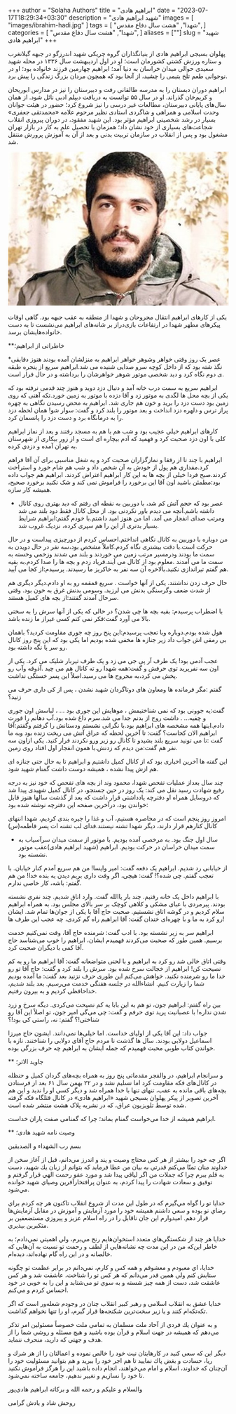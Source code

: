 +++
author = "Solaha Authors"
title = "ابراهیم هادی"
date = "2023-07-17T18:29:34+03:30"
description = "شهید ابراهیم هادی"
images = [
    "images/ibrahim-hadi.jpg"
]
tags = [
    "شهدا",
    "هشت سال دفاع مقدس",
]
categories = [
    "شهدا",
    "هشت سال دفاع مقدس",
]
aliases = [""]
slug = "شهید ابراهیم هادی"
+++

پهلوان بسیجی ابراهیم هادی از بنیانگذاران گروه چریکی شهید اندرزگو در جبهه گیلانغرب و ستاره ورزش کشتی کشورمان است؛ او در اول اردیبهشت سال ۱۳۳۶ در محله شهید سعیدی حوالی میدان خراسان به دنیا آمد؛ ابراهیم چهارمین فرزند خانواده بود؛ او در نوجوانی طعم تلخ یتیمی را چشید، از آنجا بود که همچون مردان بزرگ زندگی را پیش برد.

ابراهیم دوران دبستان را به مدرسه طالقانی رفت و دبیرستان را نیز در مدارس ابوریحان و کریم‌خان گذراند. او در سال ۵۵ توانست به دریافت دیپلم ادبی نائل شود. از همان سال‌های پایانی دبیرستان، مطالعات غیر درسی را نیز شروع کرد؛ حضور در هیئت جوانان وحدت اسلامی و همراهی و شاگردی استادی نظیر مرحوم علامه «محمدتقی جعفری» بسیار در رشد شخصیتی ابراهیم مؤثر بود.
این شهید مفقود، در دوران پیروزی انقلاب شجاعت‌های بسیاری از خود نشان داد؛ همزمان با تحصیل علم به کار در بازار تهران مشغول بود و پس از انقلاب در سازمان تربیت بدنی و بعد از آن به آموزش پرورش منتقل شد.

![ابراهیم هادی](images/ibrahim-hadi.jpg)

یکی از کارهای ابراهیم انتقال مجروحان و شهدا از منطقه به عقب جبهه بود. گاهی اوقات پیکرهای مطهر شهدا در ارتفاعات بازی‌دراز بر شانه‌های ابراهیم می‌نشست تا به دست خانواده‌هایشان برسد.

**خاطراتی از ابراهیم؛

*عصر یک روز وقتی خواهر وشوهر خواهر ابراهیم به منزلشان آمده بودند هنوز دقایقی نگذ شته بود که از داخل کوچه سرو صدایی شنیده می شد.ابراهیم سریع از پنجره طبقه ی دوم نگاه کرد و دید شخصی موتور شوهر خواهرشان را برداشته و در حال فرار است.

ابراهیم سریع به سمت درب خانه آمد و دنبال دزد دوید و هنوز چند قدمی نرفته بود که یکی از بچه محل ها لگدی به موتور زد و آقا دزده با موتور به زمین خورد.تکه آهنی که روی زمین بود دست دزد را برید و خون هم جاری شد. ابراهیم به محض رسیدن نگاهی به چهره پراز ترس و دلهره دزد انداخت و بعد موتور را بلند کرد و گفت: سوار شو! همان لحظه دزد را به درمانگاه برد و دست دزد را پانسمان کرد.

کارهای ابراهیم خیلی عجیب بود و شب هم با هم به مسجد رفتند و بعد از نماز ابراهیم کلی با اون دزد صحبت کرد و فهمید که آدم بیچاره ای است و از زور بیکاری از شهرستان به تهران آمده و دزدی کرده.

ابراهیم با چند تا از رفقا و نمازگزاران صحبت کرد و یه شغل مناسبی برای آن آقا فراهم کرد.مقداری هم پول از خودش به آن شخص داد و شب هم شام خورد و استراحت کردند.صبح فردا خیلی از بچه ها به این کار ابراهیم اعتراض کردند. ابراهیم هم جواب داده بود:مطمئن باشید اون آقا این برخورد را فراموش نمی کند و شک نکنید برخورد صحیح، همیشه کار سازه.

* عصر بود که حجم آتش کم شد، با دوربین به نقطه ای رفتم که دید بهتری روی کانال داشته باشم.آنچه می دیدم باور نکردنی بود. از محل کانال فقط دود بلند می شد ومرتب صدای انفجار می آمد. اما من هنوز امید داشتم.با خودم گفتم:ابراهیم شرایط بسیار بدتری از این را هم سپری کرده، نزدیک غروب شد.

من دوباره با دوربین به کانال نگاهی انداختم.احساس کردم از دورچیزی پیداست و در حال حرکت است.با دقت بیشتری نگاه کردم.کاملاً مشخص بود،سه نفر در حال دویدن به سمت ما بودند ودرمسیر مرتب زمین می خوردند و بلند می شدند وزخمی وخسته به سمت ما می آمدند .معلوم بود از کانال می آیند.فریاد زدم و بچه ها را صدا کردم.به بقیه هم گفتم تیراندازی نکنید.بالاخره آن سه نفر به خاکریز ما رسیدند. پرسیدم:از کجا می آیید.

حال حرف زدن نداشتند. یکی از آنها خواست . سریع قمقمه رو به او دادم.دیگر دیگری هم از شدت ضعف وگرسنگی بدنش می لرزید. وسومی بدنش غرق به خون بود. وقتی سرحال آمدند گفتند:از بچه های کمیل هستند.

با اضطراب پرسیدم: بقیه بچه ها چی شدن؟ در حالی که یکی از آنها سرش را به سختی بالا می آورد گفت:فکر نمی کنم کسی غیراز ما زنده باشد.

هول شده بودم.دوباره وبا تعجب پرسیدم:این پنج روز چه جوری مقاومت کردید؟ باهمان بی رمقی اش جواب داد زیر جنازه ها مخفی شده بودیم اما یکی بود که این پنج روز کانال رو سر پا نگه داشته بود.

عجب آدمی بود! یک طرف آر پی جی می زد و یک طرف تیربار شلیک می کرد. یکی از اون سه نفرپرید توی حرفش و گفت:همه شهدا رو ته کانال هم می چید .آذوقه وآب رو پخش می کرد،به مجروح ها می رسید.اصلاً این پسر خستگی نداشت.

گفتم :مگر فرمانده ها ومعاون های دوتاگردان شهید نشدن ، پس از کی داری حرف می زنید؟

گفت:یه جوونی بود که نمی شناختیمش ، موهایش این جوری بود ... ، لباسش اون جوری و چفیه... . داشت روح از بدنم جدا می شد.سرم داغ شده بود.آب دهانم را قورت دادم.اینها همه مشخصه های ابراهیم بود.با نگرانی نشستم ودستانش را گرفتم وگفتم:آقا ابراهیم الان کجاست؟ گفت: تا آخرین لحظه که عراق آتش می ریخت زنده بود وبه ما گفت :تا می تونید سریع بلند بشیدو تا کانال رو زیر ورو نکردند فرار کنید. یکی ازاون سه نفر هم گفت:من دیدم که زدنش.با همون انفجار اول افتاد روی زمین.

این گفته ها آخرین اخباری بود که از کانال کمیل داشتیم و ابراهیم تا به حال حتی جنازه ای هم ازش پیدا نشده ، همیشه دوست داشت گمنام شهید شود.

چند سال بعداز عملیات تفحص شهدا، محمود وند از بچه های تفحص که خود نیز به درجه رفیع شهادت رسید نقل می کند: یک روز در حین جستجو، در کانال کمیل شهیدی پیدا شد که دروسایل همراه او دفترچه یادداشتی قرار داشت که بعد از گذشت سالها هنوز قابل خواندن بود، درآخرین صفحه این دفترچه نوشته شده بود:

امروز روز پنجم است که در محاصره هستیم، آب و غذا را جیره بندی کردیم، شهدا انتهای کانال کنارهم  قرار دارند، دیگر شهدا تشنه نیستند.فدای لب تشنه ات پسر فاطمه(س)

* سال اول جنگ بود. به مرخصی آمده بودیم. با موتور از سمت میدان سرآسیاب به سمت میدان خراسان در حرکت بودیم. ابراهیم (شهید ابراهیم هادی)عقب موتور نشسته بود.

از خیابانی رد شدیم. ابراهیم یک دفعه گفت: امیر وایسا! من هم سریع آمدم کنار خیابان. با تعجب گفتم. چی شده؟! گفت: هیچی، اگر وقت داری بریم دیدن یه بنده خدا!‌ من هم گفتم: باشه، کار خاصی ندارم.

با ابراهیم داخل یک خانه رفتیم. چند بار یاالله گفت. وارد اتاق شدیم. چند نفری نشسته بودند. پیرمردی با عبای مشکی و کلاهی کوچک بر سر بالای مجلس بود. به همراه ابراهیم سلام کردیم و در گوشه اتاق نشستیم. صحبت حاج آقا با یکی از جوان‌ها تمام شد. ایشان رو کرد به ما و با چهره‌ای خندان گفت: آقا ابراهیم راه گم کردی، چه عجب این طرف ‌ها!

ابراهیم سر به زیر نشسته بود. با ادب گفت: شرمنده حاج آقا، وقت نمی‌کنیم خدمت برسیم. همین طور که صحبت می‌کردند فهمیدم ایشان، ابراهیم را خوب می‌شناسد حاج آقا کمی با دیگران صحبت کرد.

وقتی اتاق خالی شد رو کرد به ابراهیم و با لحنی متواضعانه گفت: آقا ابراهیم ما رو یه کم نصیحت کن! ابراهیم از خجالت سرخ شده بود. سرش را بلند کرد و گفت: حاج آقا تو رو خدا ما رو شرمنده نکنید. خواهش می‌کنم این طوری حرف نزنید بعد گفت: ما آمده بودیم شما را زیارت کنیم. انشاء‌الله در جلسه هفتگی خدمت می‌رسیم. بعد بلند شدیم، خداحافظی کردیم و به بیرون رفتیم.

بین راه گفتم: ابراهیم جون، تو هم به این بابا یه کم نصیحت می‌کردی. دیگه سرخ و زرد شدن نداره!‌ با عصبانیت پرید توی حرفم و گفت: چی می‌گی امیر جون، تو اصلاً این آقا رو شناختی!؟ گفتم: نه، راستی کی بود!؟

جواب داد: این آقا یکی از اولیای خداست. اما خیلی‌ها نمی‌دانند. ایشون حاج میرزا اسماعیل دولابی بودند. سال ها گذشت تا مردم حاج آقای دولابی را شناختند. تازه با خواندن کتاب طوبی محبت فهمیدم که جمله ایشان به ابراهیم چه حرف بزرگی بوده.

** جاوید الاثر؛

و سرانجام ابراهیم، در والفجر مقدماتی پنج روز به همراه بچه‌های گردان کمیل و حنظله در کانال‌های فکه مقاومت کرد اما تسلیم نشد و در ۲۲ بهمن سال ۶۱ بعد از فرستادن بچه‌های باقی مانده به عقب، تنهای تنها با خدا همراه شد و دیگر کسی او را ندید و این هم آخرین تصویر از پیکر پهلوان بسیجی شهید «ابراهیم هادی» در کانال قتلگاه فکه گرفته شده توسط تلویزیون عراق، که در نشریه پلاک هشت منتشر شده است.

ابراهیم همیشه از خدا می‌خواست گمنام بماند؛ چرا که گمنامی صفت یاران خداست.

** وصیت نامه شهید هادی؛

بسم رب الشهداء و الصديقين

اگر چه خود را بيشتر از هر كس محتاج وصيت و پند و اندرز مي‌دانم، قبل از آغاز سخن از خداوند منان تمنّا مي‌كنم قدرتي به بيان من عطا فرمايد كه بتوانم از زبان يك شهيد‌، دست به قلم ببرم چرا كه جملات من اگر لياقي پيدا شد و مورد عفو رحمت الهي قرار گرفتم و توفيق و سعادت شهادت را پيدا كردم، به عنوان پرافتخارآفرين وصياي شهيد خوانده مي‌شود.

خدايا تو را گواه مي‌گيرم كه در طول اين مدت از شروع انقلاب تاكنون هر چه كردم براي رضاي تو بوده و سعي داشتم هميشه خود را مورد آزمايش و آموزش در مقابل آزمايش‌ها قرار دهم.
اميدوارم اين جان ناقابل را در راه اسلام عزيز و پيروزي مستضعفين بر متكبرين بپذيري.

خدايا هر چند از شكستگي‌هاي متعدد استخوان‌هايم رنج مي‌برم،‌ ولي اهميتي نمي‌دادم؛ به خاطر اين‌كه من در اين مدت چه نشانه‌هايي از لطف و رحمت تو نسبت به آن‌هايي كه خالصانه و در اين راه گام نهاده‌اند، ديده‌ام.

خدايا،‌ اي معبودم و معشوقم و همه كس و كارم، نمي‌دانم در برابر عظمت تو چگونه ستايش كنم ولي همين قدر مي‌دانم كه هر كس تو را شناخت، عاشقت شد و هر كس عاشقت شد، دست از همه چيز شسته و به سوي تو مي‌شتابد و اين را به خوبي در خود احساس كردم و مي‌كنم.

خدايا عشق به انقلاب اسلامي و رهبر كبير انقلاب چنان در وجودم شعله‌ور است كه اگر تكه‌تكه‌ام كنند و يا زير سخت‌ترين شكنجه‌ها قرار گيرم، او را تنها نخواهم گذاشت.

و به عنوان يك فردي از آحاد ملت مسلمان به تمامي ملت خصوصاً مسئولين امر تذكر مي‌دهم كه هميشه در جهت اسلام و قرآن بوده باشيد و هيچ مسئله و روشي شما را از هدف و جهتي كه داريد، منحرف ننمايد.

ديگر اين كه سعي كنيد در كارهايتان نيت خود را خالص نموده و اعمالتان را از هر شرك و ريا، حسادت و بغض پاك نماييد تا هم اجر خود را ببريد و هم بتوانيد مسئوليت خود را آن‌چنان كه خداوند، اسلام و امام مي‌خواهند، انجام داده باشيد اين را هرگز فراموش نكنيد تا خود را نسازيم و تغيير ندهيم، جامعه ساخته نمي‌شود.

والسلام و عليكم و رحمه الله و بركاته
ابراهيم هادي‌پور

روحش شاد و یادش گرامی
